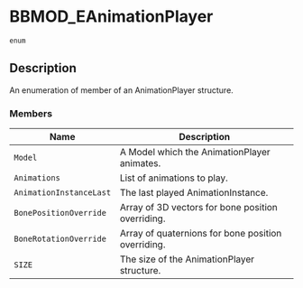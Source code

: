 # BBMOD_EAnimationPlayer
`enum`
## Description
An enumeration of member of an AnimationPlayer structure.

### Members
| Name | Description |
| ---- | ----------- |
| `Model` | A Model which the AnimationPlayer animates. |
| `Animations` | List of animations to play. |
| `AnimationInstanceLast` | The last played AnimationInstance. |
| `BonePositionOverride` | Array of 3D vectors for bone position overriding. |
| `BoneRotationOverride` | Array of quaternions for bone position overriding. |
| `SIZE` | The size of the AnimationPlayer structure. |